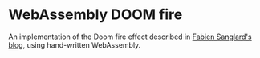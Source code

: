 # WebAssembly DOOM fire

An implementation of the Doom fire effect described in
[Fabien Sanglard's blog][1], using hand-written WebAssembly.

[1]: http://fabiensanglard.net/doom_fire_psx/index.html
